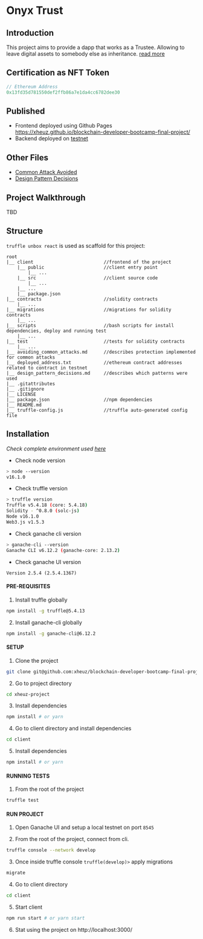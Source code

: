 # Onyx Trust
## Introduction

This project aims to provide a dapp that works as a Trustee. Allowing to leave digital assets to somebody else as inheritance. [read more](project_description.md)

## Certification as NFT Token

```javascript
// Ethereum Address
0x13fd35d781550def2ffb86a7e1da4cc6782dee30
```

## Published

- Frontend deployed using Github Pages https://xheuz.github.io/blockchain-developer-bootcamp-final-project/
- Backend deployed on [testnet](deployed_address.txt)


## Other Files

- [Common Attack Avoided](avoiding_common_attacks.md)
- [Design Pattern Decisions](design_pattern_decisions.md)

## Project Walkthrough

TBD

## Structure

<!-- describes the directory structure -->

`truffle unbox react` is used as scaffold for this project:

```
root
|__ client                          //frontend of the project
    |__ public                      //client entry point
        |__ ...
    |__ src                         //client source code
        |__ ...
    |__ ...
    |__ package.json
|__ contracts                       //solidity contracts
    |__ ...
|__ migrations                      //migrations for solidity contracts
    |__ ...
|__ scripts                         //bash scripts for install dependencies, deploy and running test
    |__ ...
|__ test                            //tests for solidity contracts
    |__ ...
|__ avoiding_common_attacks.md      //describes protection implemented for common attacks
|__ deployed_address.txt            //ethereum contract addresses related to contract in testnet
|__ design_pattern_decisions.md     //describes which patterns were used
|__ .gitattributes
|__ .gitignore
|__ LICENSE
|__ package.json                    //npm dependencies
|__ README.md
|__ truffle-config.js               //truffle auto-generated config file
```

## Installation

_Check complete environment used [here](environment.md)_

- Check node version

```bash
> node --version
v16.1.0
```

- Check truffle version

```bash
> truffle version
Truffle v5.4.18 (core: 5.4.18)
Solidity - ^0.8.0 (solc-js)
Node v16.1.0
Web3.js v1.5.3
```

- Check ganache cli version

```bash
> ganache-cli --version
Ganache CLI v6.12.2 (ganache-core: 2.13.2)
```

- Check ganache UI version

```
Version 2.5.4 (2.5.4.1367)
```

#### PRE-REQUISITES

1. Install truffle globally

```bash
npm install -g truffle@5.4.13
```

2. Install ganache-cli globally

```bash
npm install -g ganache-cli@6.12.2
```

#### SETUP

1. Clone the project

```bash
git clone git@github.com:xheuz/blockchain-developer-bootcamp-final-project.git xheuz-project
```

2. Go to project directory

```bash
cd xheuz-project
```

3. Install dependencies

```bash
npm install # or yarn
```

4. Go to client directory and install dependencies

```bash
cd client
```

5. Install dependencies

```bash
npm install # or yarn
```

#### RUNNING TESTS

1. From the root of the project

```bash
truffle test
```

#### RUN PROJECT

1. Open Ganache UI and setup a local testnet on port `8545`

2. From the root of the project, connect from cli.

```bash
truffle console --network develop
```

3. Once inside truffle console `truffle(develop)>` apply migrations

```bash
migrate
```

4. Go to client directory

```bash
cd client
```

5. Start client

```bash
npm run start # or yarn start
```
6. Stat using the project on http://localhost:3000/
